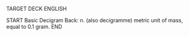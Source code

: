 TARGET DECK
ENGLISH

START
Basic
Decigram
Back: n. (also decigramme) metric unit of mass, equal to 0.1 gram.
END
